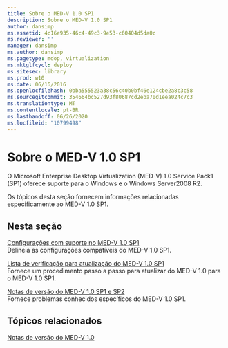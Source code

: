```yaml
---
title: Sobre o MED-V 1.0 SP1
description: Sobre o MED-V 1.0 SP1
author: dansimp
ms.assetid: 4c16e935-46c4-49c3-9e53-c60404d5da0c
ms.reviewer: ''
manager: dansimp
ms.author: dansimp
ms.pagetype: mdop, virtualization
ms.mktglfcycl: deploy
ms.sitesec: library
ms.prod: w10
ms.date: 06/16/2016
ms.openlocfilehash: 0bba555523a38c56c40b0bf46e124cbe2a8c3c58
ms.sourcegitcommit: 354664bc527d93f80687cd2eba70d1eea024c7c3
ms.translationtype: MT
ms.contentlocale: pt-BR
ms.lasthandoff: 06/26/2020
ms.locfileid: "10799498"
---
```

# Sobre o MED-V 1.0 SP1


O Microsoft Enterprise Desktop Virtualization (MED-V) 1.0 Service Pack1 (SP1) oferece suporte para o Windows e o Windows Server2008 R2.

Os tópicos desta seção fornecem informações relacionadas especificamente ao MED-V 1.0 SP1.

## Nesta seção


<a href="" id="med-v-1-0-sp1-supported-configurations"></a>[Configurações com suporte no MED-V 1.0 SP1](med-v-10-sp1-supported-configurationsmedv-10-sp1.md)  
Delineia as configurações compatíveis do MED-V 1.0 SP1.

<a href="" id="med-v-1-0-sp1-upgrade-checklist"></a>[Lista de verificação para atualização do MED-V 1.0 SP1](med-v-10-sp1-upgrade-checklistmedv-10-sp1.md)  
Fornece um procedimento passo a passo para atualizar do MED-V 1.0 para o MED-V 1.0 SP1.

<a href="" id="med-v-1-0-sp1-and-sp2-release-notes"></a>[Notas de versão do MED-V 1.0 SP1 e SP2](med-v-10-sp1-and-sp2-release-notesmedv-10-sp1.md)  
Fornece problemas conhecidos específicos do MED-V 1.0 SP1.

## Tópicos relacionados


[Notas de versão do MED-V 1.0](med-v-10-release-notesmedv-10.md)

 

 





